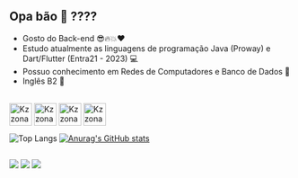 ## Opa bão 🍺 ????

-  Gosto do Back-end 😎🔥💥❤️
- Estudo atualmente as linguagens de programação Java (Proway) e Dart/Flutter (Entra21 - 2023) 💻
- Possuo conhecimento em Redes de Computadores e Banco de Dados 👾
- Inglês B2 🚀

<div style="display: inline_block"><br>
  <img align="center" alt="Kzzonato-Java" height="40" width="40" src="https://img.shields.io/badge/Java-ED8B00?style=for-the-badge&logo=openjdk&logoColor=white">
    <img align="center" alt="Kzzonato-Spring" height="40" width="40" src="https://img.shields.io/badge/Spring-6DB33F?style=for-the-badge&logo=spring&logoColor=white">
  <img align="center" alt="Kzzonato-Dart" height="40" width="40" src="https://img.shields.io/badge/Dart-0175C2?style=for-the-badge&logo=dart&logoColor=white">
  <img align="center" alt="Kzzonato-Flutter" height="40" width="40" src="https://img.shields.io/badge/Flutter-02569B?style=for-the-badge&logo=flutter&logoColor=white">
</div>

![Top Langs](https://github-readme-stats.vercel.app/api/top-langs/?username=kzzonato&size_weight=0.5&count_weight=0.5&show_icons=true&theme=radical)
[![Anurag's GitHub stats](https://github-readme-stats.vercel.app/api?username=kzzonato&show_icons=true&theme=radical)](https://github.com/anuraghazra/github-readme-stats)

##

<div> 
  <a href="https://www.instagram.com/kzzonat0/" target="_blank"><img src="https://img.shields.io/badge/Instagram-E4405F?style=for-the-badge&logo=instagram&logoColor=white"></a>
  <a href="https://twitter.com/kzzonato" target="_blank"><img src="https://img.shields.io/badge/Twitter-1DA1F2?style=for-the-badge&logo=twitter&logoColor=white"></a>
    <a href="https://www.linkedin.com/in/jo%C3%A3o-pedro-cazzonato-a704a8209/" target="_blank"><img src="https://img.shields.io/badge/LinkedIn-0077B5?style=for-the-badge&logo=linkedin&logoColor=white"></a>
</div>
